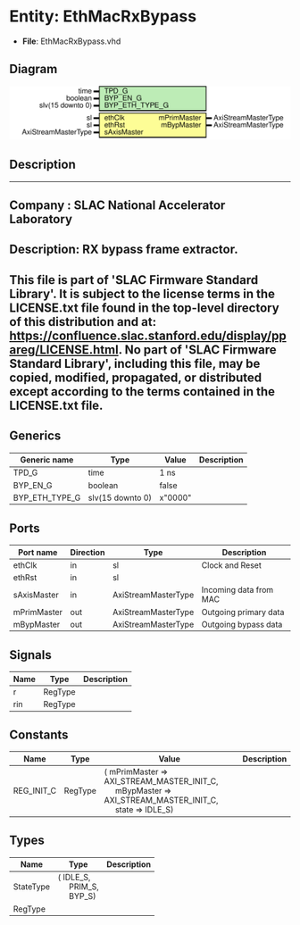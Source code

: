 # Entity: EthMacRxBypass

- **File**: EthMacRxBypass.vhd
## Diagram

![Diagram](EthMacRxBypass.svg "Diagram")
## Description

-----------------------------------------------------------------------------
 Company    : SLAC National Accelerator Laboratory
-----------------------------------------------------------------------------
 Description: RX bypass frame extractor.
-----------------------------------------------------------------------------
 This file is part of 'SLAC Firmware Standard Library'.
 It is subject to the license terms in the LICENSE.txt file found in the
 top-level directory of this distribution and at:
    https://confluence.slac.stanford.edu/display/ppareg/LICENSE.html.
 No part of 'SLAC Firmware Standard Library', including this file,
 may be copied, modified, propagated, or distributed except according to
 the terms contained in the LICENSE.txt file.
-----------------------------------------------------------------------------
## Generics

| Generic name   | Type             | Value   | Description |
| -------------- | ---------------- | ------- | ----------- |
| TPD_G          | time             | 1 ns    |             |
| BYP_EN_G       | boolean          | false   |             |
| BYP_ETH_TYPE_G | slv(15 downto 0) | x"0000" |             |
## Ports

| Port name   | Direction | Type                | Description            |
| ----------- | --------- | ------------------- | ---------------------- |
| ethClk      | in        | sl                  | Clock and Reset        |
| ethRst      | in        | sl                  |                        |
| sAxisMaster | in        | AxiStreamMasterType | Incoming data from MAC |
| mPrimMaster | out       | AxiStreamMasterType | Outgoing primary data  |
| mBypMaster  | out       | AxiStreamMasterType | Outgoing bypass data   |
## Signals

| Name | Type    | Description |
| ---- | ------- | ----------- |
| r    | RegType |             |
| rin  | RegType |             |
## Constants

| Name       | Type    | Value                                                                                                                                                                                                 | Description |
| ---------- | ------- | ----------------------------------------------------------------------------------------------------------------------------------------------------------------------------------------------------- | ----------- |
| REG_INIT_C | RegType |  (       mPrimMaster => AXI_STREAM_MASTER_INIT_C,<br><span style="padding-left:20px">       mBypMaster  => AXI_STREAM_MASTER_INIT_C,<br><span style="padding-left:20px">       state       => IDLE_S) |             |
## Types

| Name      | Type                                                                                              | Description |
| --------- | ------------------------------------------------------------------------------------------------- | ----------- |
| StateType | ( IDLE_S,<br><span style="padding-left:20px"> PRIM_S,<br><span style="padding-left:20px"> BYP_S)  |             |
| RegType   |                                                                                                   |             |
